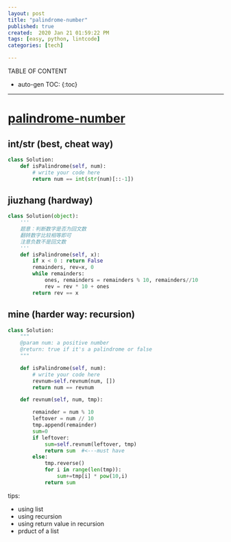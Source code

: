 ```yaml
---
layout: post
title: "palindrome-number"
published: true
created:  2020 Jan 21 01:59:22 PM
tags: [easy, python, lintcode]
categories: [tech]

---
```


TABLE OF CONTENT

* auto-gen TOC:
{:toc}

- - -

# [palindrome-number](https://www.lintcode.com/problem/palindrome-number/description)

## int/str (best, cheat way)

```python
class Solution:
    def isPalindrome(self, num):
        # write your code here
        return num == int(str(num)[::-1])
```

## jiuzhang (hardway)

```python
class Solution(object):
    '''
    题意：判断数字是否为回文数
    翻转数字比较相等即可
    注意负数不是回文数    
    '''
    def isPalindrome(self, x):
        if x < 0 : return False
        remainders, rev=x, 0
        while remainders:
            ones, remainders = remainders % 10, remainders//10
            rev = rev * 10 + ones
        return rev == x
```



## mine (harder way: recursion)

```python
class Solution:
    """
    @param num: a positive number
    @return: true if it's a palindrome or false
    """

    def isPalindrome(self, num):
        # write your code here
        revnum=self.revnum(num, [])
        return num == revnum

    def revnum(self, num, tmp):

        remainder = num % 10
        leftover = num // 10
        tmp.append(remainder)
        sum=0
        if leftover:
            sum=self.revnum(leftover, tmp)
            return sum  #<---must have
        else:
            tmp.reverse()
            for i in range(len(tmp)):
                sum+=tmp[i] * pow(10,i)
            return sum
```

tips:

* using list
* using recursion
* using return value in recursion
* prduct of a list

